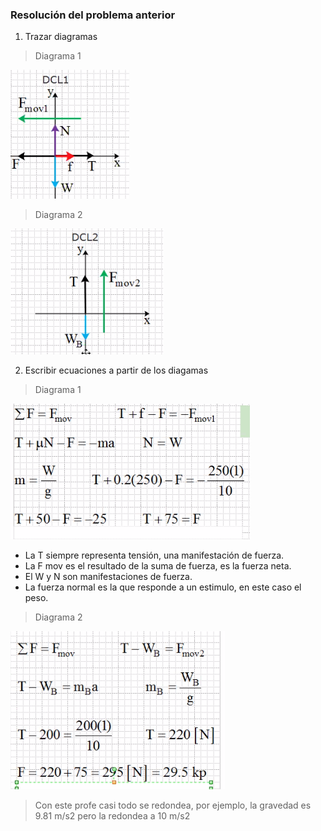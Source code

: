 ### Resolución del problema anterior

1. Trazar diagramas

> Diagrama 1
<img src="./img/2021-08-16-08-48.png">

> Diagrama 2
<img src="./img/2021-08-16-08-50.png">

2. Escribir ecuaciones a partir de los diagamas

> Diagrama 1
<img src="./img/2021-08-16-08-55.png">

- La T siempre representa tensión, una manifestación de fuerza.
- La F mov es el resultado de la suma de fuerza, es la fuerza neta.
- El W y N son manifestaciones de fuerza.
- La fuerza normal es la que responde a un estimulo, en este caso el peso.

> Diagrama 2
<img src="./img/2021-08-16-09-02.png">

> Con este profe casi todo se redondea, por ejemplo, la gravedad es 9.81 m/s2 pero la redondea a 10 m/s2